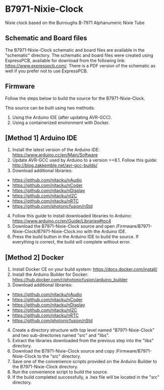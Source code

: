 # B7971-Nixie-Clock
Nixie clock based on the Burroughs B-7971 Alphanumeric Nixie Tube

## Schematic and Board files
The B7971-Nixie-Clock schematic and board files are available in the "schematic" directory. The schematic and board files were created using ExpressPCB, available for download from the following link: https://www.expresspcb.com/. There is a PDF version of the schematic as well if you prefer not to use ExpressPCB.

## Firmware
Follow the steps below to build the source for the B7971-Nixie-Clock.

This source can be built using two methods:
1. Using the Arduino IDE (after updating AVR-GCC).
2. Using a containerized environment with Docker.


[Method 1] Arduino IDE
-----------------------------------------------
1. Install the latest version of the Arduino IDE: https://www.arduino.cc/en/Main/Software
2. Update AVR-GCC used by Arduino to a version >=8.1. Follow this guide: http://blog.zakkemble.net/avr-gcc-builds/
3. Download additional libraries:
  - https://github.com/nitacku/nAudio
  - https://github.com/nitacku/nCoder
  - https://github.com/nitacku/nDisplay
  - https://github.com/nitacku/nI2C
  - https://github.com/nitacku/nRTC
  - https://github.com/photonicfusion/nStd
4. Follow this guide to install downloaded libraries to Arduino: https://www.arduino.cc/en/Guide/Libraries#toc4
5. Download the B7971-Nixie-Clock source and open /Firmware/B7971-Nixie-Clock/B7971-Nixie-Clock.ino with the Arduino IDE.
6. Press the build button in the Arduino IDE to build the source. If everything is correct, the build will complete without error.


[Method 2] Docker
-----------------------------------------------
1. Install Docker CE on your build system: https://docs.docker.com/install/
2. Install the Arduino Builder for Docker: https://hub.docker.com/r/photonicfusion/arduino_builder
3. Download additional libraries:
  - https://github.com/nitacku/nAudio
  - https://github.com/nitacku/nCoder
  - https://github.com/nitacku/nDisplay
  - https://github.com/nitacku/nI2C
  - https://github.com/nitacku/nRTC
  - https://github.com/photonicfusion/nStd
4. Create a directory structure with top level named "B7971-Nixie-Clock" and two sub-directories named "src" and "libs".
5. Extract the libraries downloaded from the previous step into the "libs" directory.
6. Download the B7971-Nixie-Clock source and copy /Firmware/B7971-Nixie-Clock to the "src" directory.
7. Save one of the convenience scripts provided on the Arduino Builder to the B7971-Nixie-Clock directory.
8. Run the convenience script to build the source.
9. If the build completed successfully, a .hex file will be located in the "src" directory.
